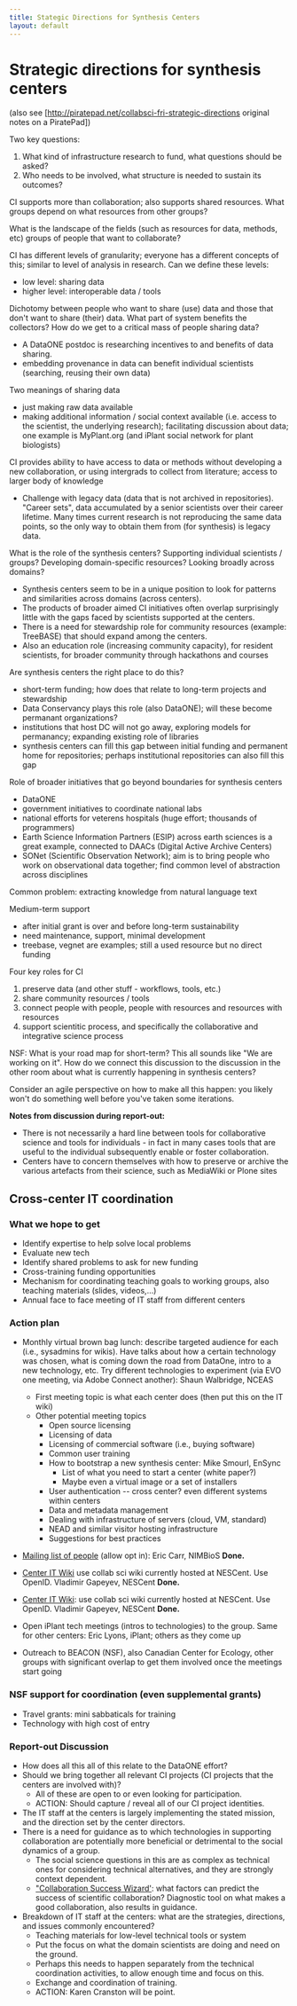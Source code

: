 ```yaml
---
title: Stategic Directions for Synthesis Centers
layout: default
---
```


# Strategic directions for synthesis centers 

(also see [http://piratepad.net/collabsci-fri-strategic-directions original notes on a PiratePad])

Two key questions:
1. What kind of infrastructure research to fund, what questions should be asked?
2. Who needs to be involved, what structure is needed to sustain its outcomes?

CI supports more than collaboration; also supports shared resources. What groups depend on what resources from other groups?

What is the landscape of the fields (such as resources for data, methods, etc) groups of people that want to collaborate?

CI has different levels of granularity; everyone has a different concepts of this; similar to level of analysis in research. Can we define these levels:

* low level: sharing data
* higher level: interoperable data / tools

Dichotomy between people who want to share (use) data and those that don't want to share (their) data. What part of system benefits the collectors? How do we get to a critical mass of people sharing data?

* A DataONE postdoc is researching incentives to and benefits of data sharing. 
* embedding provenance in data can benefit individual scientists (searching, reusing their own data)

Two meanings of sharing data

* just making raw data available
* making additional information / social context available (i.e. access to the scientist, the underlying research); facilitating discussion about data; one example is MyPlant.org (and iPlant social network for plant biologists)

CI provides ability to have access to data or methods without developing a new collaboration, or using intergrads to collect from literature; access to larger body of knowledge

* Challenge with legacy data (data that is not archived in repositories). "Career sets", data accumulated by a senior scientists over their career lifetime. Many times current research is not reproducing the same data points, so the only way to obtain them from (for synthesis) is legacy data.

What is the role of the synthesis centers? Supporting individual scientists / groups? Developing domain-specific resources? Looking broadly across domains?

* Synthesis centers seem to be in a unique position to look for patterns and similarities across domains (across centers).
* The products of broader aimed CI initiatives often overlap surprisingly little with the gaps faced by scientists supported at the centers.
* There is a need for stewardship role for community resources (example: TreeBASE) that should expand among the centers.
* Also an education role (increasing community capacity), for resident scientists, for broader community through hackathons and courses

Are synthesis centers the right place to do this?

* short-term funding; how does that relate to long-term projects and stewardship
* Data Conservancy plays this role (also DataONE); will these become permanant organizations?
* institutions that host DC will not go away, exploring models for permanancy; expanding existing role of libraries
* synthesis centers can fill this gap between initial funding and permanent home for repositories; perhaps institutional repositories can also fill this gap

Role of broader initiatives that go beyond boundaries for synthesis centers

* DataONE
* government initiatives to coordinate national labs
* national efforts for veterens hospitals (huge effort; thousands of programmers)
* Earth Science Information Partners (ESIP) across earth sciences is a great example, connected to DAACs (Digital Active Archive Centers)
* SONet (Scientific Observation Network); aim is to bring people who work on observational data together; find common level of abstraction across disciplines

Common problem: extracting knowledge from natural language text

Medium-term support 

* after initial grant is over and before long-term sustainability
* need maintenance, support, minimal development
* treebase, vegnet are examples; still a used resource but no direct funding

Four key roles for CI
1. preserve data (and other stuff - workflows, tools, etc.)
2. share community resources / tools
3. connect people with people, people with resources and resources with resources
4. support scientitic process, and specifically the collaborative and integrative science process

NSF: What is your road map for short-term? This all sounds like "We are working on it". How do we connect this discussion to the discussion in the other room about what is currently happening in synthesis centers?

Consider an agile perspective on how to make all this happen: you likely won't do something well before you've taken some iterations.

**Notes from discussion during report-out:**

* There is not necessarily a hard line between tools for collaborative science and tools for individuals - in fact in many cases tools that are useful to the individual subsequently enable or foster collaboration.
* Centers have to concern themselves with how to preserve or archive the various artefacts from their science, such as MediaWiki or Plone sites

## Cross-center IT coordination 

### What we hope to get 

* Identify expertise to help solve local problems 
* Evaluate new tech 
* Identify shared problems to ask for new funding 
* Cross-training funding opportunities 
* Mechanism for coordinating teaching goals to working groups, also teaching materials (slides, videos,…) 
* Annual face to face meeting of IT staff from different centers

### Action plan 

* Monthly virtual brown bag lunch: describe targeted audience for each (i.e., sysadmins for wikis). Have talks about how a certain technology was chosen, what is coming down the road from DataOne, intro to a new technology, etc. Try different technologies to experiment (via EVO one meeting, via Adobe Connect another): Shaun Walbridge, NCEAS 
  * First meeting topic is what each center does (then put this on the IT wiki)<br> 
  * Other potential meeting topics<br> 
    * Open source licensing 
    * Licensing of data 
    * Licensing of commercial software (i.e., buying software) 
    * Common user training 
    * How to bootstrap a new synthesis center: Mike Smourl, EnSync 
      * List of what you need to start a center (white paper?) 
      * Maybe even a virtual image or a set of installers 
    * User authentication -- cross center? even different systems within centers 
    * Data and metadata management 
    * Dealing with infrastructure of servers (cloud, VM, standard) 
    * NEAD and similar visitor hosting infrastructure 
    * Suggestions for best practices<br>

* [Mailing list of people](Cross-center_Collaborative_Science_IT_Support_mailing_list.html) (allow opt in): Eric Carr, NIMBioS **Done.**

* [Center IT Wiki](Main_Page.html) use collab sci wiki currently hosted at NESCent. Use OpenID. Vladimir Gapeyev, NESCent **Done.**

* [Center IT Wiki]([Main_Page.html): use collab sci wiki currently hosted at NESCent. Use OpenID. Vladimir Gapeyev, NESCent **Done.** 
* Open iPlant tech meetings (intros to technologies) to the group. Same for other centers: Eric Lyons, iPlant; others as they come up 
* Outreach to BEACON (NSF), also Canadian Center for Ecology, other groups with significant overlap to get them involved once the meetings start going

### NSF support for coordination (even supplemental grants) 

* Travel grants: mini sabbaticals for training 
* Technology with high cost of entry

### Report-out Discussion 

* How does all this all of this relate to the DataONE effort?
* Should we bring together all relevant CI projects (CI projects that the centers are involved with)?
  * All of these are open to or even looking for participation.
  * ACTION: Should capture / reveal all of our CI project identities.
* The IT staff at the centers is largely implementing the stated mission, and the direction set by the center directors.
* There is a need for guidance as to which technologies in supporting collaboration are potentially more beneficial or detrimental to the social dynamics of a group.
  * The social science questions in this are as complex as technical ones for considering technical alternatives, and they are strongly context dependent.
  * ["Collaboration Success Wizard'](http://hana.ics.uci.edu/wizard.html): what factors can predict the success of scientific collaboration? Diagnostic tool on what makes a good collaboration, also results in guidance.
* Breakdown of IT staff at the centers: what are the strategies, directions, and issues commonly encountered?
  * Teaching materials for low-level technical tools or system
  * Put the focus on what the domain scientists are doing and need on the ground.
  * Perhaps this needs to happen separately from the technical coordination activities, to allow enough time and focus on this.
  * Exchange and coordination of training.
  * ACTION: Karen Cranston will be point.
